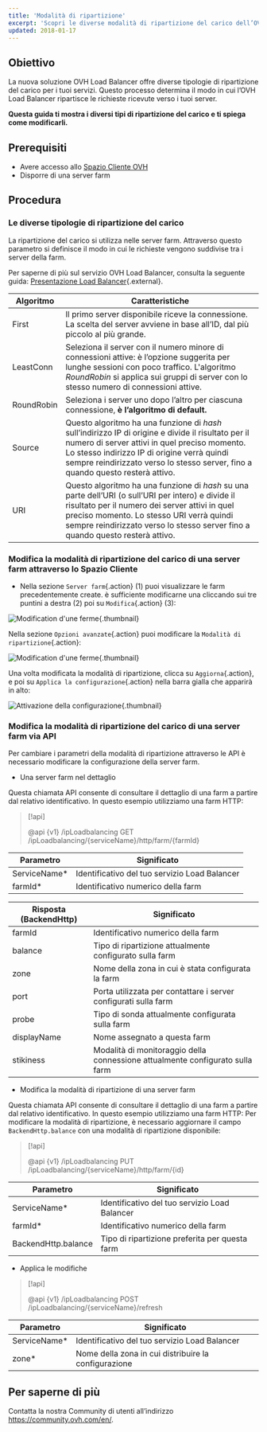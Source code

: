```yaml
---
title: 'Modalità di ripartizione'
excerpt: 'Scopri le diverse modalità di ripartizione del carico dell’OVH Load Balancer'
updated: 2018-01-17
---
```


## Obiettivo

La nuova soluzione OVH Load Balancer offre diverse tipologie di ripartizione del carico per i tuoi servizi. Questo processo determina il modo in cui l’OVH Load Balancer ripartisce le richieste ricevute verso i tuoi server.

**Questa guida ti mostra i diversi tipi di ripartizione del carico e ti spiega come modificarli.**

## Prerequisiti

- Avere accesso allo [Spazio Cliente OVH](/links/manager)
- Disporre di una server farm

## Procedura

### Le diverse tipologie di ripartizione del carico

La ripartizione del carico si utilizza nelle server farm. Attraverso questo parametro si definisce il modo in cui le richieste vengono suddivise tra i server della farm.

Per saperne di più sul servizio OVH Load Balancer, consulta la seguente guida: [Presentazione Load Balancer](/pages/network/load_balancer/use_presentation){.external}.

|Algoritmo|Caratteristiche|
|---|---|
|First|Il primo server disponibile riceve la connessione. La scelta del server avviene in base all’ID, dal più piccolo al più grande.|
|LeastConn|Seleziona il server con il numero minore di connessioni attive: è l’opzione suggerita per lunghe sessioni con poco traffico. L'algoritmo *RoundRobin* si applica sui gruppi di server con lo stesso numero di connessioni attive.|
|RoundRobin|Seleziona i server uno dopo l’altro per ciascuna connessione, **è l’algoritmo di default.**|
|Source|Questo algoritmo ha una funzione di *hash* sull’indirizzo IP di origine e divide il risultato per il numero di server attivi in quel preciso momento. Lo stesso indirizzo IP di origine verrà quindi sempre reindirizzato verso lo stesso server, fino a quando questo resterà attivo.|
|URI|Questo algoritmo ha una funzione di *hash* su una parte dell’URI (o sull’URI per intero) e divide il risultato per il numero dei server attivi in quel preciso momento. Lo stesso URI verrà quindi sempre reindirizzato verso lo stesso server fino a quando questo resterà attivo.|

### Modifica la modalità di ripartizione del carico di una server farm attraverso lo Spazio Cliente

- Nella sezione `Server farm`{.action} (1) puoi visualizzare le farm precedentemente create. è sufficiente modificarne una cliccando sui tre puntini a destra (2) poi su `Modifica`{.action} (3):

![Modification d'une ferme](images/server_cluster_change.png){.thumbnail}

Nella sezione `Opzioni avanzate`{.action} puoi modificare la `Modalità di ripartizione`{.action}:

![Modification d'une ferme](images/distrib_mode_edit.png){.thumbnail}

Una volta modificata la modalità di ripartizione, clicca su `Aggiorna`{.action}, e poi su `Applica la configurazione`{.action} nella barra gialla che apparirà in alto:

![Attivazione della configurazione](images/apply_config.png){.thumbnail}

### Modifica la modalità di ripartizione del carico di una server farm via API

Per cambiare i parametri della modalità di ripartizione attraverso le API è necessario modificare la configurazione della server farm.

- Una server farm nel dettaglio

Questa chiamata API consente di consultare il dettaglio di una farm a partire dal relativo identificativo. In questo esempio utilizziamo una farm HTTP:

> [!api]
>
> @api {v1} /ipLoadbalancing GET /ipLoadbalancing/{serviceName}/http/farm/{farmId}
> 

|Parametro|Significato|
|---|---|
|ServiceName*|Identificativo del tuo servizio Load Balancer|
|farmId*|Identificativo numerico della farm|

|Risposta (BackendHttp)|Significato|
|---|---|
|farmId|Identificativo numerico della farm|
|balance|Tipo di ripartizione attualmente configurato sulla farm|
|zone|Nome della zona in cui è stata configurata la farm|
|port|Porta utilizzata per contattare i server configurati sulla farm|
|probe|Tipo di sonda attualmente configurata sulla farm|
|displayName|Nome assegnato a questa farm|
|stikiness|Modalità di monitoraggio della connessione attualmente configurato sulla farm|

- Modifica la modalità di ripartizione di una server farm

Questa chiamata API consente di consultare il dettaglio di una farm a partire dal relativo identificativo. In questo esempio utilizziamo una farm HTTP: Per modificare la modalità di ripartizione, è necessario aggiornare il campo `BackendHttp.balance` con una modalità di ripartizione disponibile:

> [!api]
>
> @api {v1} /ipLoadbalancing PUT /ipLoadbalancing/{serviceName}/http/farm/{id}
> 

|Parametro|Significato|
|---|---|
|ServiceName*|Identificativo del tuo servizio Load Balancer|
|farmId*|Identificativo numerico della farm|
|BackendHttp.balance|Tipo di ripartizione preferita per questa farm|

- Applica le modifiche

> [!api]
>
> @api {v1} /ipLoadbalancing POST /ipLoadbalancing/{serviceName}/refresh
> 

|Parametro|Significato|
|---|---|
|ServiceName*|Identificativo del tuo servizio Load Balancer|
|zone*|Nome della zona in cui distribuire la configurazione|

## Per saperne di più

Contatta la nostra Community di utenti all’indirizzo <https://community.ovh.com/en/>.
